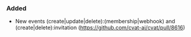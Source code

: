 ### Added

- New events (create|update|delete):(membership|webhook) and (create|delete):invitation
  (<https://github.com/cvat-ai/cvat/pull/8616>)
